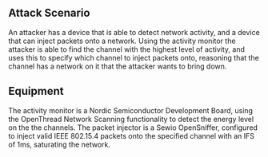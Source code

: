 ## Attack Scenario
An attacker has a device that is able to detect network activity, and a device that can inject packets onto a network. Using the activity monitor the attacker is able to find the channel with the highest level of activity, and uses this to specify which channel to inject packets onto, reasoning that the channel has a network on it that the attacker wants to bring down.

## Equipment
The activity monitor is a Nordic Semiconductor Development Board, using the OpenThread Network Scanning functionality to detect the energy level on the the channels. The packet injector is a Sewio OpenSniffer, configured to inject valid IEEE 802.15.4 packets onto the specified channel with an IFS of 1ms, saturating the network.


